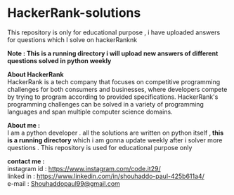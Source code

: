# HackerRank-solutions
This repository is only for educational purpose , i have uploaded answers for  questions which I solve on hackerRanknk

<b>Note : This is a running directory i will upload new answers of different questions solved in python weekly <br></b>  

<b>About HackerRank</b><br>
HackerRank is a tech company that focuses on competitive programming challenges for both consumers and businesses,
where developers compete by trying to program according to provided specifications.
HackerRank's programming challenges can be solved in a variety of programming languages and span multiple computer science domains.

<b>About me :</b><br>
I am a python developer . all the solutions are written on python itself ,<b> this is a running directory</b> which i am gonna update weekly after i solver more questions .
This repository is used for educational purpose only

<b>contact me :</b><br>
instagram id  :  https://www.instagram.com/code.it29/  <br>
linked in : https://www.linkedin.com/in/shouhaddo-paul-425b611a4/ <br>
e-mail : Shouhaddopaul99@gmail.com
